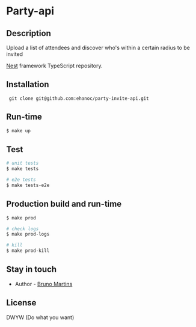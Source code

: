 # Party-api

## Description

Upload a list of attendees and discover who's within a certain radius to be invited

[Nest](https://github.com/nestjs/nest) framework TypeScript repository.

## Installation

``` git clone git@github.com:ehanoc/party-invite-api.git```


## Run-time

```bash
$ make up
```

## Test

```bash
# unit tests
$ make tests

# e2e tests
$ make tests-e2e
```
## Production build and run-time

```bash
$ make prod

# check logs
$ make prod-logs

# kill
$ make prod-kill
```

## Stay in touch

- Author - [Bruno Martins](github.com/ehanoc)

## License
DWYW (Do what you want)
